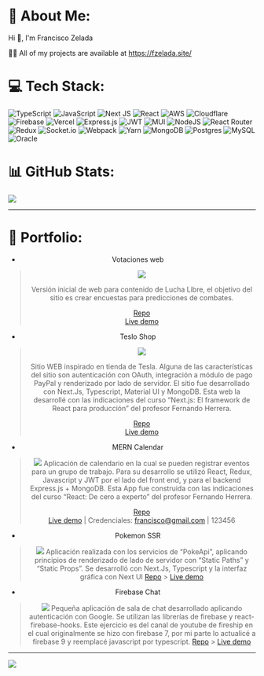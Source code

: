 # 💫 About Me:

Hi 👋, I'm Francisco Zelada

👨‍💻 All of my projects are available at https://fzelada.site/

# 💻 Tech Stack:

![TypeScript](https://img.shields.io/badge/typescript-%23007ACC.svg?style=for-the-badge&logo=typescript&logoColor=white) ![JavaScript](https://img.shields.io/badge/javascript-%23323330.svg?style=for-the-badge&logo=javascript&logoColor=%23F7DF1E) ![Next JS](https://img.shields.io/badge/Next-black?style=for-the-badge&logo=next.js&logoColor=white) ![React](https://img.shields.io/badge/react-%2320232a.svg?style=for-the-badge&logo=react&logoColor=%2361DAFB) ![AWS](https://img.shields.io/badge/AWS-%23FF9900.svg?style=for-the-badge&logo=amazon-aws&logoColor=white) ![Cloudflare](https://img.shields.io/badge/Cloudflare-F38020?style=for-the-badge&logo=Cloudflare&logoColor=white) ![Firebase](https://img.shields.io/badge/firebase-%23039BE5.svg?style=for-the-badge&logo=firebase) ![Vercel](https://img.shields.io/badge/vercel-%23000000.svg?style=for-the-badge&logo=vercel&logoColor=white) ![Express.js](https://img.shields.io/badge/express.js-%23404d59.svg?style=for-the-badge&logo=express&logoColor=%2361DAFB) ![JWT](https://img.shields.io/badge/JWT-black?style=for-the-badge&logo=JSON%20web%20tokens) ![MUI](https://img.shields.io/badge/MUI-%230081CB.svg?style=for-the-badge&logo=material-ui&logoColor=white) ![NodeJS](https://img.shields.io/badge/node.js-6DA55F?style=for-the-badge&logo=node.js&logoColor=white) ![React Router](https://img.shields.io/badge/React_Router-CA4245?style=for-the-badge&logo=react-router&logoColor=white) ![Redux](https://img.shields.io/badge/redux-%23593d88.svg?style=for-the-badge&logo=redux&logoColor=white) ![Socket.io](https://img.shields.io/badge/Socket.io-black?style=for-the-badge&logo=socket.io&badgeColor=010101) ![Webpack](https://img.shields.io/badge/webpack-%238DD6F9.svg?style=for-the-badge&logo=webpack&logoColor=black) ![Yarn](https://img.shields.io/badge/yarn-%232C8EBB.svg?style=for-the-badge&logo=yarn&logoColor=white) ![MongoDB](https://img.shields.io/badge/MongoDB-%234ea94b.svg?style=for-the-badge&logo=mongodb&logoColor=white) ![Postgres](https://img.shields.io/badge/postgres-%23316192.svg?style=for-the-badge&logo=postgresql&logoColor=white) ![MySQL](https://img.shields.io/badge/mysql-%2300f.svg?style=for-the-badge&logo=mysql&logoColor=white) ![Oracle](https://img.shields.io/badge/Oracle-F80000?style=for-the-badge&logo=oracle&logoColor=white)

# 📊 GitHub Stats:

![](https://github-readme-stats.vercel.app/api/top-langs/?username=panchozelada&theme=dark&hide_border=false&include_all_commits=true&count_private=true&layout=compact)

---

# 💼 Portfolio:

<div  style="text-align:center">

-   Votaciones web

> <img 
> src="https://res.cloudinary.com/dwvkka6mz/image/upload/v1671228669/adp_zpjbym.png">
>
> Versión inicial de web para contenido de Lucha Libre, el objetivo del sitio es crear encuestas para predicciones de combates.
>
> [Repo](https://github.com/panchozelada/adpwebsite)  
> [Live demo](https://adpwebsite-7eii.vercel.app/)

-   Teslo Shop

> <img 
> src="https://res.cloudinary.com/dwvkka6mz/image/upload/v1671229222/teslo_jbftas.png">
>
> Sitio WEB inspirado en tienda de Tesla. Alguna de las características del sitio son autenticación con OAuth, integración a módulo de pago PayPal y renderizado por lado de servidor. El sitio fue desarrollado con Next.Js, Typescript, Material UI y MongoDB. Esta web la desarrollé con las indicaciones del curso “Next.js: El framework de React para producción” del profesor Fernando Herrera.
>
> [Repo](https://github.com/panchozelada/next-teslo-shop/tree/main)  
> [Live demo](https://next-teslo-shop-eight.vercel.app/)

-   MERN Calendar

> <img 
> src="https://res.cloudinary.com/dwvkka6mz/image/upload/v1671229119/mern_hs0jzi.png">
> Aplicación de calendario en la cual se pueden registrar eventos para un grupo de trabajo. Para su desarrollo se utilizó React, Redux, Javascript y JWT por el lado del front end, y para el backend Express.js + MongoDB. Esta App fue construida con las indicaciones del curso “React: De cero a experto” del profesor Fernando Herrera.
>
> [Repo](https://github.com/panchozelada/mern-calendar)  
> [Live demo](https://mern-calendar-blond.vercel.app/) | Credenciales: francisco@gmail.com | 123456

-   Pokemon SSR

> <img 
> src="https://res.cloudinary.com/dwvkka6mz/image/upload/v1671229352/poke_x6c2vm.png">
> Aplicación realizada con los servicios de “PokeApi”, aplicando principios de renderizado de lado de servidor con “Static Paths” y “Static Props”. Se desarrolló con Next.Js, Typescript y la interfaz gráfica con Next UI
> [Repo](https://github.com/panchozelada/next-vercel-pokemon-static/tree/main) > [Live demo](https://next-vercel-pokemon-static.vercel.app/)

-   Firebase Chat

> <img 
> src="https://res.cloudinary.com/dwvkka6mz/image/upload/v1671228926/chat_jwdaog.png">
> Pequeña aplicación de sala de chat desarrollado aplicando autenticación con Google. Se utilizan las librerías de firebase y react-firebase-hooks. Este ejercicio es del canal de youtube de fireship en el cual originalmente se hizo con firebase 7, por mi parte lo actualicé a firebase 9 y reemplacé javascript por typescript.
> [Repo](https://github.com/panchozelada/react-firebase-v9-chat) > [Live demo](https://react-firebase-v9-chat.vercel.app/)

</div>

---

[![](https://visitcount.itsvg.in/api?id=panchozelada&icon=0&color=0)](https://visitcount.itsvg.in)

<!-- Proudly created with GPRM ( https://gprm.itsvg.in ) -->
